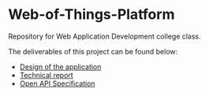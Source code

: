 [_metadata_:tags]:- "project, infoiasi, wade, web"

# Web-of-Things-Platform
Repository for Web Application Development college class.

The deliverables of this project can be found below: 
- [Design of the application](diagrams/)
- [Technical report](https://anav238.github.io/Web-of-Things-Platform)
- [Open API Specification](https://app.swaggerhub.com/apis/htc53/WET-Updated/1.0.0-oas3)
